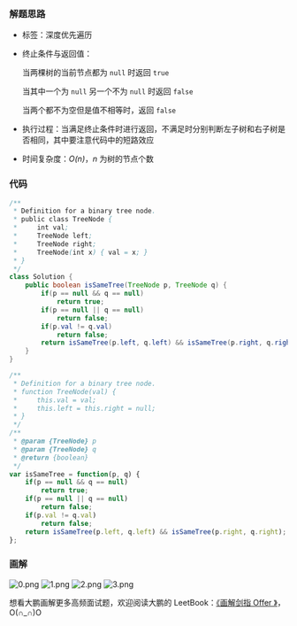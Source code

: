 ### 解题思路

- 标签：深度优先遍历
- 终止条件与返回值：

  当两棵树的当前节点都为 `null` 时返回 `true` 

  当其中一个为 `null` 另一个不为 `null` 时返回 `false` 

  当两个都不为空但是值不相等时，返回 `false`
- 执行过程：当满足终止条件时进行返回，不满足时分别判断左子树和右子树是否相同，其中要注意代码中的短路效应
- 时间复杂度：*O(n)*，*n* 为树的节点个数

### 代码

```Java []
/**
 * Definition for a binary tree node.
 * public class TreeNode {
 *     int val;
 *     TreeNode left;
 *     TreeNode right;
 *     TreeNode(int x) { val = x; }
 * }
 */
class Solution {
    public boolean isSameTree(TreeNode p, TreeNode q) {
        if(p == null && q == null) 
            return true;
        if(p == null || q == null) 
            return false;
        if(p.val != q.val) 
            return false;
        return isSameTree(p.left, q.left) && isSameTree(p.right, q.right);
    }
}
```

```JavaScript []
/**
 * Definition for a binary tree node.
 * function TreeNode(val) {
 *     this.val = val;
 *     this.left = this.right = null;
 * }
 */
/**
 * @param {TreeNode} p
 * @param {TreeNode} q
 * @return {boolean}
 */
var isSameTree = function(p, q) {
    if(p == null && q == null) 
        return true;
    if(p == null || q == null) 
        return false;
    if(p.val != q.val) 
        return false;
    return isSameTree(p.left, q.left) && isSameTree(p.right, q.right);
};
```


### 画解


 ![0.png](https://pic.leetcode-cn.com/47679c38f45abce7f77f0661ffc4d371abf4df3355402b3838b54e428e5895c3-0.png) ![1.png](https://pic.leetcode-cn.com/0610a5dab9bd2056c4b510874fe2bfa0648ef047a18174f2bd3dc175c1352312-1.png) ![2.png](https://pic.leetcode-cn.com/eb05de89f2a70f25944e36220f815f1253026f6988488e8fb4ecfc0884f4cd7a-2.png) ![3.png](https://pic.leetcode-cn.com/aadcd5978f19ffae876a80c923824c2f50f0ab5ef7953255d253b963a0123d19-3.png) 

想看大鹏画解更多高频面试题，欢迎阅读大鹏的 LeetBook：[《画解剑指 Offer 》](https://leetcode-cn.com/leetbook/detail/illustrate-lcof/)，O(∩_∩)O